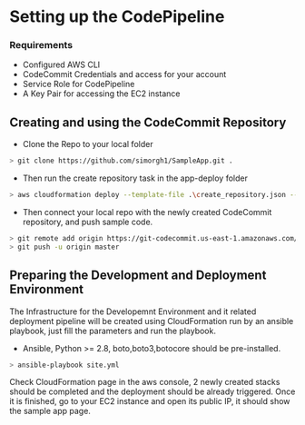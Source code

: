# Setting up the CodePipeline

### Requirements

- Configured AWS CLI
- CodeCommit Credentials and access for your account
- Service Role for CodePipeline
- A Key Pair for accessing the EC2 instance

## Creating and using the CodeCommit Repository

- Clone the Repo to your local folder

```bash
> git clone https://github.com/simorgh1/SampleApp.git .
```

- Then run the create repository task in the app-deploy folder

```bash
> aws cloudformation deploy --template-file .\create_repository.json --stack-name repo --parameter-overrides RepoName=MyDemoRepo
```

- Then connect your local repo with the newly created CodeCommit repository, and push sample code.

```bash
> git remote add origin https://git-codecommit.us-east-1.amazonaws.com/v1/repos/MyDemoRepo
> git push -u origin master
```

## Preparing the Development and Deployment Environment

The Infrastructure for the Developemnt Environment and it related deployment pipeline will be created using CloudFormation run by an ansible playbook, just fill the parameters and run the playbook.

- Ansible, Python >= 2.8, boto,boto3,botocore should be pre-installed.

```bash
> ansible-playbook site.yml
```

Check CloudFormation page in the aws console, 2 newly created stacks should be completed and the deployment should be already triggered. Once it is finished, go to your EC2 instance and open its public IP, it should show the sample app page.

